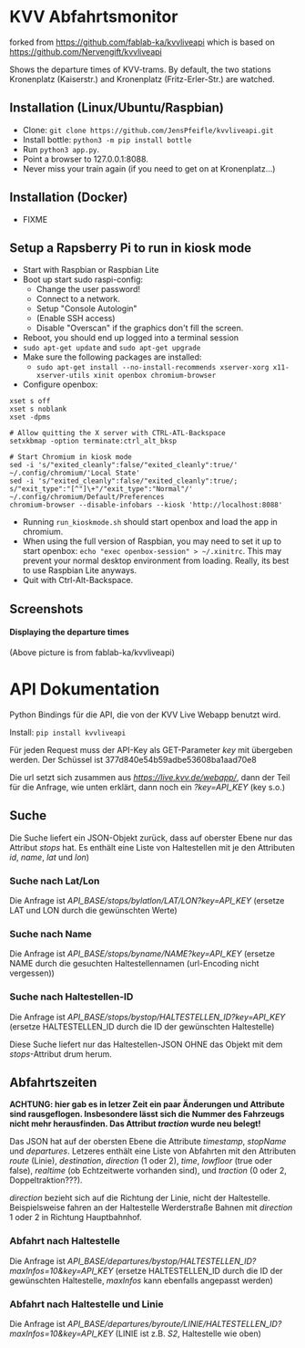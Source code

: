 # KVV Abfahrtsmonitor
forked from https://github.com/fablab-ka/kvvliveapi which is based on https://github.com/Nervengift/kvvliveapi

Shows the departure times of KVV-trams. By default, the two stations Kronenplatz (Kaiserstr.) and Kronenplatz (Fritz-Erler-Str.) are watched.

## Installation (Linux/Ubuntu/Raspbian)
* Clone: `git clone https://github.com/JensPfeifle/kvvliveapi.git`
* Install bottle: `python3 -m pip install bottle`
* Run `python3 app.py`.
* Point a browser to 127.0.0.1:8088.
* Never miss your train again (if you need to get on at Kronenplatz...)

## Installation (Docker)
* FIXME
  
## Setup a Rapsberry Pi to run in kiosk mode
* Start with Raspbian or Raspbian Lite
* Boot up start sudo raspi-config:
    * Change the user password!
    * Connect to a network.
    * Setup "Console Autologin"
    * (Enable SSH access)
    * Disable "Overscan" if the graphics don't fill the screen.
* Reboot, you should end up logged into a terminal session
* `sudo apt-get update` and `sudo apt-get upgrade`
* Make sure the following packages are installed:
    * `sudo apt-get install --no-install-recommends xserver-xorg x11-xserver-utils xinit openbox chromium-browser`
* Configure openbox:
``` # Disable any form of screen saver / screen blanking / power management
xset s off
xset s noblank
xset -dpms

# Allow quitting the X server with CTRL-ATL-Backspace
setxkbmap -option terminate:ctrl_alt_bksp

# Start Chromium in kiosk mode
sed -i 's/"exited_cleanly":false/"exited_cleanly":true/' ~/.config/chromium/'Local State'
sed -i 's/"exited_cleanly":false/"exited_cleanly":true/; s/"exit_type":"[^"]\+"/"exit_type":"Normal"/' ~/.config/chromium/Default/Preferences
chromium-browser --disable-infobars --kiosk 'http://localhost:8088'
```
* Running `run_kioskmode.sh` should start openbox and load the app in chromium.
* When using the full version of Raspbian, you may need to set it up to start openbox: `echo "exec openbox-session" > ~/.xinitrc`. This may prevent your normal desktop environment from loading. Really, its best to use Raspbian Lite anyways.
* Quit with Ctrl-Alt-Backspace.

## Screenshots
#### Displaying the departure times
[](https://github.com/fablab-ka/kvvliveapi/blob/master/docs/kvv_table.png)

(Above picture is from fablab-ka/kvvliveapi)



# API Dokumentation

Python Bindings für die API, die von der KVV Live Webapp benutzt wird.

Install: `pip install kvvliveapi`


Für jeden Request muss der API-Key als GET-Parameter *key* mit übergeben werden. Der Schüssel ist 377d840e54b59adbe53608ba1aad70e8

Die url setzt sich zusammen aus *https://live.kvv.de/webapp/*, dann der Teil für die Anfrage, wie unten erklärt, dann noch ein *?key=API_KEY* (key s.o.)

## Suche

Die Suche liefert ein JSON-Objekt zurück, dass auf oberster Ebene nur das Attribut *stops* hat. Es enthält eine Liste von Haltestellen mit je den Attributen *id*, *name*, *lat* und *lon*)

### Suche nach Lat/Lon

Die Anfrage ist *API_BASE/stops/bylatlon/LAT/LON?key=API_KEY* (ersetze LAT und LON durch die gewünschten Werte)

### Suche nach Name

Die Anfrage ist *API_BASE/stops/byname/NAME?key=API_KEY* (ersetze NAME durch die gesuchten Haltestellennamen (url-Encoding nicht vergessen))

### Suche nach Haltestellen-ID

Die Anfrage ist *API_BASE/stops/bystop/HALTESTELLEN_ID?key=API_KEY* (ersetze HALTESTELLEN_ID durch die ID der gewünschten Haltestelle)

Diese Suche liefert nur das Haltestellen-JSON OHNE das Objekt mit dem *stops*-Attribut drum herum.


## Abfahrtszeiten

**ACHTUNG: hier gab es in letzer Zeit ein paar Änderungen und Attribute sind rausgeflogen. Insbesondere lässt sich die Nummer des Fahrzeugs nicht mehr herausfinden. Das Attribut *traction* wurde neu belegt!**

Das JSON hat auf der obersten Ebene die Attribute *timestamp*, *stopName* und *departures*. Letzeres enthält eine Liste von Abfahrten mit den Attributen *route* (Linie), *destination*, *direction* (1 oder 2), *time*, *lowfloor* (true oder false), *realtime* (ob Echtzeitwerte vorhanden sind), und *traction* (0 oder 2, Doppeltraktion???).

*direction* bezieht sich auf die Richtung der Linie, nicht der Haltestelle. Beispielsweise fahren an der Haltestelle Werderstraße Bahnen mit *direction*  1 oder 2 in Richtung Hauptbahnhof.

### Abfahrt nach Haltestelle

Die Anfrage ist *API_BASE/departures/bystop/HALTESTELLEN_ID?maxInfos=10&key=API_KEY* (ersetze HALTESTELLEN_ID durch die ID der gewünschten Haltestelle, *maxInfos* kann ebenfalls angepasst werden)

### Abfahrt nach Haltestelle und Linie

Die Anfrage ist *API_BASE/departures/byroute/LINIE/HALTESTELLEN_ID?maxInfos=10&key=API_KEY* (LINIE ist z.B. *S2*, Haltestelle wie oben)

